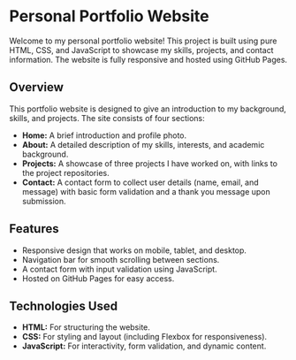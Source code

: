 # Personal Portfolio Website

Welcome to my personal portfolio website! This project is built using pure HTML, CSS, and JavaScript to showcase my skills, projects, and contact information. The website is fully responsive and hosted using GitHub Pages.

## Overview

This portfolio website is designed to give an introduction to my background, skills, and projects. The site consists of four sections:
- **Home:** A brief introduction and profile photo.
- **About:** A detailed description of my skills, interests, and academic background.
- **Projects:** A showcase of three projects I have worked on, with links to the project repositories.
- **Contact:** A contact form to collect user details (name, email, and message) with basic form validation and a thank you message upon submission.

## Features

- Responsive design that works on mobile, tablet, and desktop.
- Navigation bar for smooth scrolling between sections.
- A contact form with input validation using JavaScript.
- Hosted on GitHub Pages for easy access.

## Technologies Used

- **HTML:** For structuring the website.
- **CSS:** For styling and layout (including Flexbox for responsiveness).
- **JavaScript:** For interactivity, form validation, and dynamic content.
